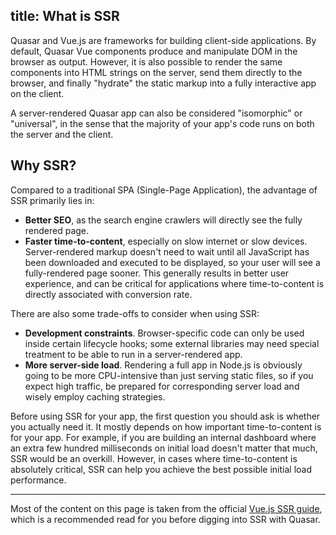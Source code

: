 title: What is SSR
---

Quasar and Vue.js are frameworks for building client-side applications. By default, Quasar Vue components produce and manipulate DOM in the browser as output. However, it is also possible to render the same components into HTML strings on the server, send them directly to the browser, and finally "hydrate" the static markup into a fully interactive app on the client.

A server-rendered Quasar app can also be considered "isomorphic" or "universal", in the sense that the majority of your app's code runs on both the server and the client.

## Why SSR?
Compared to a traditional SPA (Single-Page Application), the advantage of SSR primarily lies in:

* **Better SEO**, as the search engine crawlers will directly see the fully rendered page.
* **Faster time-to-content**, especially on slow internet or slow devices. Server-rendered markup doesn't need to wait until all JavaScript has been downloaded and executed to be displayed, so your user will see a fully-rendered page sooner. This generally results in better user experience, and can be critical for applications where time-to-content is directly associated with conversion rate.

There are also some trade-offs to consider when using SSR:

* **Development constraints**. Browser-specific code can only be used inside certain lifecycle hooks; some external libraries may need special treatment to be able to run in a server-rendered app.
* **More server-side load**. Rendering a full app in Node.js is obviously going to be more CPU-intensive than just serving static files, so if you expect high traffic, be prepared for corresponding server load and wisely employ caching strategies.

Before using SSR for your app, the first question you should ask is whether you actually need it. It mostly depends on how important time-to-content is for your app. For example, if you are building an internal dashboard where an extra few hundred milliseconds on initial load doesn't matter that much, SSR would be an overkill. However, in cases where time-to-content is absolutely critical, SSR can help you achieve the best possible initial load performance.

---

Most of the content on this page is taken from the official [Vue.js SSR guide](https://ssr.vuejs.org/#what-is-server-side-rendering-ssr), which is a recommended read for you before digging into SSR with Quasar.
